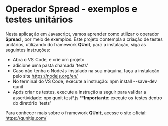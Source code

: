 # Operador Spread - exemplos e testes unitários

Nesta aplicação em Javascript, vamos aprender como utilizar o operador **Spread** , por meio de exemplos.
Este projeto contempla a criação de testes unitários, utilizando do framework **QUnit**, para a instalação, siga as seguintes instruções:
- Abra o VS Code, e crie um projeto
- adicione uma pasta chamada 'tests'
- Caso não tenha o NodeJs instalado na sua máquina, faça a instalação pelo site https://nodejs.org/en/
- No terminal do VS Code, execute a instrução: npm install --save-dev qunit
- Após criar os testes, execute a instrução a seguir para validar a assertividade:
npx qunit test*.js
****Importante**: execute os testes dentro do diretório 'tests'

Para conhecer mais sobre o framework **QUnit**, acesse o site oficial: https://qunitjs.com/